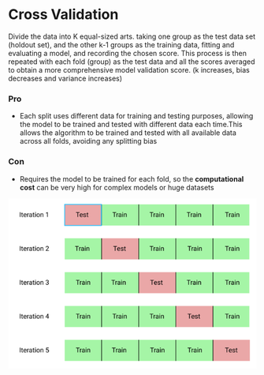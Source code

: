 # Cross Validation

Divide the data into K equal-sized arts. taking one group as the test data set (holdout set), and the other k-1 groups as the training data, fitting and evaluating a model, and recording the chosen score. This process is then repeated with each fold (group) as the test data and all the scores averaged to obtain a more comprehensive model validation score. (k increases, bias decreases and variance increases) 

### Pro

- Each split uses different data for training and testing purposes, allowing the model to be trained and tested with different data each time.This allows the algorithm to be trained and tested with all available data across all folds, avoiding any splitting bias

### Con

- Requires the model to be trained for each fold, so the **computational cost** can be very high for complex models or huge datasets

![img.png](img.png)


